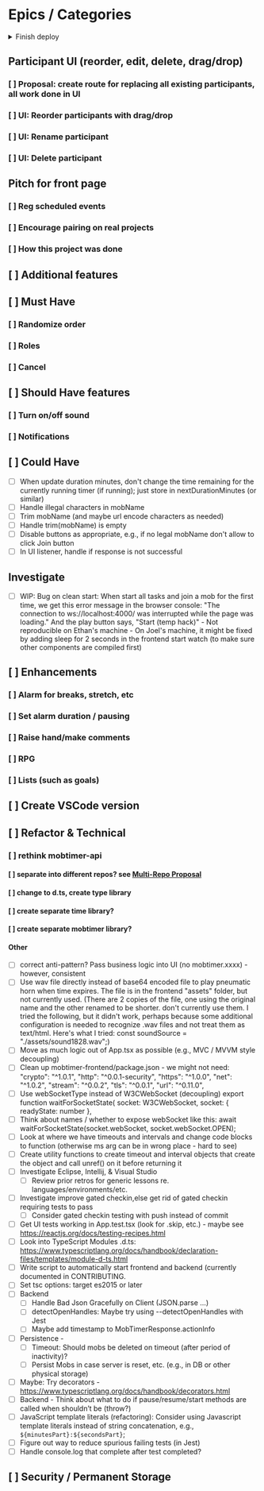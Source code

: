 # Epics / Categories

<details><summary>Finish deploy</summary><blockquote>

- Copy changes from mobtimer-new repo, mobtimer-frontend</summary>

- [ ] <details><summary> Deploy mobtimer-frontend to render.com (or vercel.com)</summary><blockquote>

  - [ ] Set REACT_APP_WEBSOCKET_URL to something like: wss://final1-u56m.onrender.com
  - [ ] Verify working
  - [ ] Update CONTRIBUTING.md

</blockquote></details>

</blockquote></details>

## Participant UI (reorder, edit, delete, drag/drop)

### [ ] Proposal: create route for replacing all existing participants, all work done in UI

### [ ] UI: Reorder participants with drag/drop

### [ ] UI: Rename participant

### [ ] UI: Delete participant

## Pitch for front page

### [ ] Reg scheduled events

### [ ] Encourage pairing on real projects

### [ ] How this project was done

## [ ] Additional features

## [ ] Must Have

### [ ] Randomize order

### [ ] Roles

### [ ] Cancel

## [ ] Should Have features

### [ ] Turn on/off sound

### [ ] Notifications

## [ ] Could Have

- [ ] When update duration minutes, don't change the time remaining for the currently running timer (if running); just store in nextDurationMinutes (or similar)
- [ ] Handle illegal characters in mobName
- [ ] Trim mobName (and maybe url encode characters as needed)
- [ ] Handle trim(mobName) is empty
- [ ] Disable buttons as appropriate, e.g., if no legal mobName don't allow to click Join button
- [ ] In UI listener, handle if response is not successful

## Investigate

- [ ] WIP: Bug on clean start: When start all tasks and join a mob for the first time, we get this error message in the browser console: "The connection to ws://localhost:4000/ was interrupted while the page was loading." And the play button says, "Start (temp hack)" - Not reproducible on Ethan's machine - On Joel's machine, it might be fixed by adding sleep for 2 seconds in the frontend start watch (to make sure other components are compiled first)

## [ ] Enhancements

### [ ] Alarm for breaks, stretch, etc

### [ ] Set alarm duration / pausing

### [ ] Raise hand/make comments

### [ ] RPG

### [ ] Lists (such as goals)

## [ ] Create VSCode version

## [ ] Refactor & Technical

### [ ] rethink mobtimer-api

#### [ ] separate into different repos? see [Multi-Repo Proposal](./proposal-multiple-repos.md)

#### [ ] change to d.ts, create type library

#### [ ] create separate time library?

#### [ ] create separate mobtimer library?

#### Other

- [ ] correct anti-pattern? Pass business logic into UI (no mobtimer.xxxx) - however, consistent
- [ ] Use wav file directly instead of base64 encoded file to play pneumatic horn when time expires. The file is in the frontend "assets" folder, but not currently used. (There are 2 copies of the file, one using the original name and the other renamed to be shorter. don't currently use them. I tried the following, but it didn't work, perhaps because some additional configuration is needed to recognize .wav files and not treat them as text/html. Here's what I tried: const soundSource = "./assets/sound1828.wav";)
- [ ] Move as much logic out of App.tsx as possible (e.g., MVC / MVVM style decoupling)
- [ ] Clean up mobtimer-frontend/package.json - we might not need:
      "crypto": "^1.0.1",
      "http": "^0.0.1-security",
      "https": "^1.0.0",
      "net": "^1.0.2",
      "stream": "^0.0.2",
      "tls": "^0.0.1",
      "url": "^0.11.0",
- [ ] Use webSocketType instead of W3CWebSocket (decoupling)
      export function waitForSocketState(
      socket: W3CWebSocket,
      socket: { readyState: number },
- [ ] Think about names / whether to expose webSocket like this:
      await waitForSocketState(socket.webSocket, socket.webSocket.OPEN);
- [ ] Look at where we have timeouts and intervals and change code blocks to function (otherwise ms arg can be in wrong place - hard to see)
- [ ] Create utility functions to create timeout and interval objects that create the object and call unref() on it before returning it
- [ ] Investigate Eclipse, Intellij, & Visual Studio
  - [ ] Review prior retros for generic lessons re. languages/environments/etc.
- [ ] Investigate improve gated checkin,else get rid of gated checkin requiring tests to pass
  - [ ] Consider gated checkin testing with push instead of commit
- [ ] Get UI tests working in App.test.tsx (look for .skip, etc.) - maybe see https://reactjs.org/docs/testing-recipes.html
- [ ] Look into TypeScript Modules .d.ts: https://www.typescriptlang.org/docs/handbook/declaration-files/templates/module-d-ts.html
- [ ] Write script to automatically start frontend and backend (currently documented in CONTRIBUTING.
- [ ] Set tsc options: target es2015 or later
- [ ] Backend
  - [ ] Handle Bad Json Gracefully on Client (JSON.parse …)
  - [ ] detectOpenHandles: Maybe try using --detectOpenHandles with Jest
  - [ ] Maybe add timestamp to MobTimerResponse.actionInfo
- [ ] Persistence -
  - [ ] Timeout: Should mobs be deleted on timeout (after period of inactivity)?
  - [ ] Persist Mobs in case server is reset, etc. (e.g., in DB or other physical storage)
- [ ] Maybe: Try decorators - https://www.typescriptlang.org/docs/handbook/decorators.html
- [ ] Backend - Think about what to do if pause/resume/start methods are called when shouldn’t be (throw?)
- [ ] JavaScript template literals (refactoring): Consider using Javascript template literals instead of string concatenation, e.g., `${minutesPart}:${secondsPart}`;
- [ ] Figure out way to reduce spurious failing tests (in Jest)
- [ ] Handle console.log that complete after test completed?

## [ ] Security / Permanent Storage
